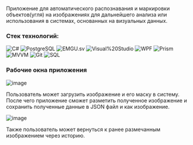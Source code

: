 
Приложение для автоматического распознавания и маркировки объектов(угля) на изображениях для дальнейшего анализа или использования в системах, основанных на визуальных данных.

### Стек технологий:

![C#](https://img.shields.io/badge/c%23-%23239120.svg?style=for-the-badge&logo=c-sharp&logoColor=white)
![PostgreSQL](https://img.shields.io/badge/postgresql-%23316192.svg?style=for-the-badge&logo=postgresql&logoColor=white)
![EMGU.sv](https://img.shields.io/badge/emgu.sv-%23000000.svg?style=for-the-badge)
![Visual%20Studio](https://img.shields.io/badge/visual%20studio-%235C2D91.svg?style=for-the-badge&logo=visual-studio&logoColor=white)
![WPF](https://img.shields.io/badge/wpf-%235C2D91.svg?style=for-the-badge&logo=wpf&logoColor=white)
![Prism](https://img.shields.io/badge/prism-%23000000.svg?style=for-the-badge)
![MVVM](https://img.shields.io/badge/mvvm-%23000000.svg?style=for-the-badge)
![Git](https://img.shields.io/badge/git-%23F05033.svg?style=for-the-badge&logo=git&logoColor=white)
![SQL](https://img.shields.io/badge/sql-%23000000.svg?style=for-the-badge&logo=sql&logoColor=white)

### Рабочие окна приложения
![image](https://github.com/user-attachments/assets/63dbc931-0661-4698-a5e7-61824a73123c)

Пользователь может загрузить изображение и его маску в систему. После чего приложение сможет разметить полученное изображение и сохранить полученные данные в JSON файл и как изображение.

![image](https://github.com/user-attachments/assets/74963adb-b281-4012-a45c-e1052427332c)

Также пользователь может вернуться к ранее размечанным изображением через историю.
